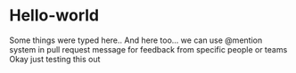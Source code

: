 # Hello-world
Some things were typed here..
And here too...
we can use @mention system in pull request message for feedback from specific people or teams
Okay just testing this out
